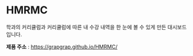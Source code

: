 # HMRMC

학과의 커리큘럼과 커리큘럼에 따른 내 수강 내역을 한 눈에 볼 수 있게 만든 대시보드 입니다.

**제품 주소** : https://grapgrap.github.io/HMRMC/
